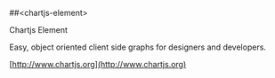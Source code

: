 
<!---

This README is automatically generated from the comments in these files:
chartjs-element.html

Edit those files, and our readme bot will duplicate them over here!
Edit this file, and the bot will squash your changes :)

The bot does some handling of markdown. Please file a bug if it does the wrong
thing! https://github.com/PolymerLabs/tedium/issues

-->


##&lt;chartjs-element&gt;

Chartjs Element

Easy, object oriented client side graphs for designers and developers.

[http://www.chartjs.org](http://www.chartjs.org)


